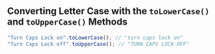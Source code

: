 ## Converting Letter Case with the `toLowerCase()` and `toUpperCase()` Methods

```js
"Turn Caps Lock on".toLowerCase(); // "turn caps lock on" 
"Turn Caps Lock off".toUpperCase(); // "TURN CAPS LOCK OFF"
```